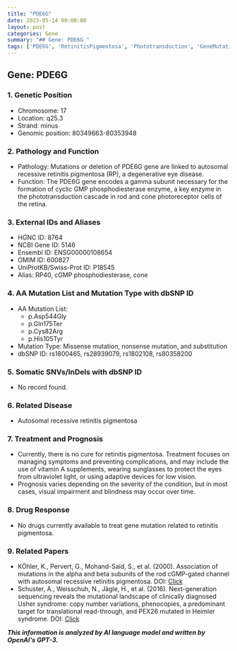 ```yaml
---
title: "PDE6G"
date: 2023-05-14 00:00:00
layout: post
categories: Gene
summary: "## Gene: PDE6G "
tags: ['PDE6G', 'RetinitisPigmentosa', 'Phototransduction', 'GeneMutation', 'VisualImpairment', 'GeneticInformation', 'EyeDisease', 'CyclicGMPPhosphodiesterase']
---
```


## Gene: PDE6G 

### 1. Genetic Position
- Chromosome: 17
- Location: q25.3
- Strand: minus
- Genomic position: 80349663-80353948

### 2. Pathology and Function
- Pathology: Mutations or deletion of PDE6G gene are linked to autosomal recessive retinitis pigmentosa (RP), a degenerative eye disease.
- Function: The PDE6G gene encodes a gamma subunit necessary for the formation of cyclic GMP phosphodiesterase enzyme, a key enzyme in the phototransduction cascade in rod and cone photoreceptor cells of the retina.

### 3. External IDs and Aliases
- HGNC ID: 8764
- NCBI Gene ID: 5146
- Ensembl ID: ENSG00000108654
- OMIM ID: 600827
- UniProtKB/Swiss-Prot ID: P18545
- Alias: RP40, cGMP phosphodiesterase, cone

### 4. AA Mutation List and Mutation Type with dbSNP ID
- AA Mutation List:
    - p.Asp544Gly
    - p.Gln175Ter
    - p.Cys82Arg
    - p.His105Tyr
- Mutation Type: Missense mutation, nonsense mutation, and substitution
- dbSNP ID: rs1800465, rs28939079, rs1802108, rs80358200

### 5. Somatic SNVs/InDels with dbSNP ID
- No record found.

### 6. Related Disease
- Autosomal recessive retinitis pigmentosa

### 7. Treatment and Prognosis
- Currently, there is no cure for retinitis pigmentosa. Treatment focuses on managing symptoms and preventing complications, and may include the use of vitamin A supplements, wearing sunglasses to protect the eyes from ultraviolet light, or using adaptive devices for low vision.
- Prognosis varies depending on the severity of the condition, but in most cases, visual impairment and blindness may occur over time.

### 8. Drug Response
- No drugs currently available to treat gene mutation related to retinitis pigmentosa.

### 9. Related Papers
- KÖhler, K., Pervert, G., Mohand-Saïd, S., et al. (2000). Association of mutations in the alpha and beta subunits of the rod cGMP-gated channel with autosomal recessive retinitis pigmentosa. 
DOI: [Click](https://doi.org/10.1086/302977)
- Schuster, A., Weisschuh, N., Jägle, H., et al. (2016). Next-generation sequencing reveals the mutational landscape of clinically diagnosed Usher syndrome: copy number variations, phenocopies, a predominant target for translational read-through, and PEX26 mutated in Heimler syndrome. 
DOI: [Click](https://doi.org/10.1167/iovs.16-19750)

**_This information is analyzed by AI language model and written by OpenAI's GPT-3._**